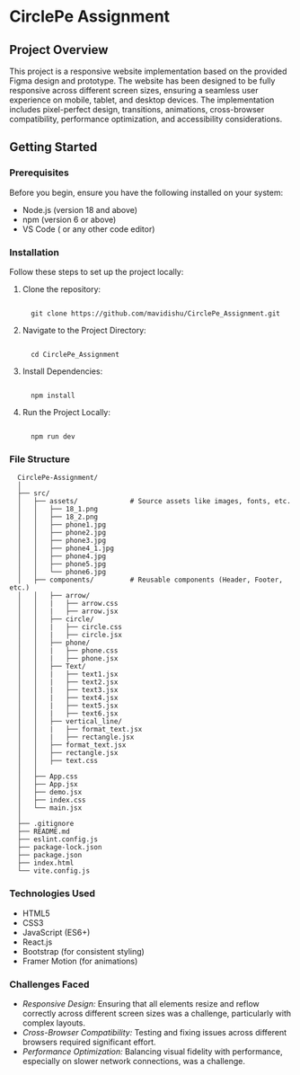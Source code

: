 # CirclePe Assignment


## Project Overview
This project is a responsive website implementation based on the provided Figma design and prototype. The website has been designed to be fully responsive across different screen sizes, ensuring a seamless user experience on mobile, tablet, and desktop devices. The implementation includes pixel-perfect design, transitions, animations, cross-browser compatibility, performance optimization, and accessibility considerations.

## Getting Started

### Prerequisites
Before you begin, ensure you have the following installed on your system:

 - Node.js (version 18 and above)
 - npm (version 6 or above)
 - VS Code ( or any other code editor)

### Installation

Follow these steps to set up the project locally:

  1. Clone the repository:
     ```
     
       git clone https://github.com/mavidishu/CirclePe_Assignment.git
     
     ```
  2. Navigate to the Project Directory:

     ```
     
       cd CirclePe_Assignment
     
     ```
  3. Install Dependencies:

     ```
     
       npm install
     
     ```
  4. Run the Project Locally:

     ```
     
       npm run dev
     
     ```

### File Structure
  ```
    CirclePe-Assignment/
    │
    ├── src/
    │   ├── assets/             # Source assets like images, fonts, etc.
    │   │   ├── 18_1.png
    │   │   ├── 18_2.png
    │   │   ├── phone1.jpg
    │   │   ├── phone2.jpg
    │   │   ├── phone3.jpg
    │   │   ├── phone4_1.jpg
    │   │   ├── phone4.jpg
    │   │   ├── phone5.jpg
    │   │   └── phone6.jpg
    │   ├── components/         # Reusable components (Header, Footer, etc.)
    │   │   ├── arrow/
    │   │   |   ├── arrow.css
    │   │   |   ├── arrow.jsx
    │   │   ├── circle/
    │   │   |   ├── circle.css
    │   │   |   ├── circle.jsx      
    │   │   ├── phone/
    │   │   |   ├── phone.css
    │   │   |   ├── phone.jsx         
    │   │   ├── Text/
    │   │   |   ├── text1.jsx
    │   │   |   ├── text2.jsx
    │   │   |   ├── text3.jsx
    │   │   |   ├── text4.jsx
    │   │   |   ├── text5.jsx
    │   │   |   ├── text6.jsx
    │   │   ├── vertical_line/
    │   │   |   ├── format_text.jsx
    │   │   |   ├── rectangle.jsx
    │   │   ├── format_text.jsx
    │   │   ├── rectangle.jsx
    │   │   ├── text.css
    │   │ 
    │   ├── App.css      
    │   ├── App.jsx       
    │   ├── demo.jsx     
    │   ├── index.css        
    │   └── main.jsx
    │
    ├── .gitignore              
    ├── README.md               
    ├── eslint.config.js        
    ├── package-lock.json       
    ├── package.json            
    ├── index.html              
    └── vite.config.js          
  ```

### Technologies Used
 - HTML5
 - CSS3
 - JavaScript (ES6+)
 - React.js
 - Bootstrap (for consistent styling)
 - Framer Motion (for animations)

### Challenges Faced
 - *Responsive Design:* Ensuring that all elements resize and reflow correctly across different screen sizes was a challenge, particularly with complex layouts.
 - *Cross-Browser Compatibility:* Testing and fixing issues across different browsers required significant effort.
 - *Performance Optimization:* Balancing visual fidelity with performance, especially on slower network connections, was a challenge.

